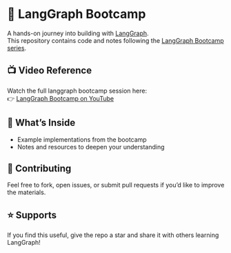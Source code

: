 # 🚀 LangGraph Bootcamp  

A hands-on journey into building with [LangGraph](https://github.com/langchain-ai/langgraph).  
This repository contains code and notes following the [LangGraph Bootcamp series](https://www.youtube.com/watch?v=jGg_1h0qzaM).  

## 📺 Video Reference
Watch the full langgraph bootcamp session here:  
👉 [LangGraph Bootcamp on YouTube](https://www.youtube.com/watch?v=jGg_1h0qzaM)  

## 📂 What’s Inside
- Example implementations from the bootcamp    
- Notes and resources to deepen your understanding  

## 🤝 Contributing
Feel free to fork, open issues, or submit pull requests if you’d like to improve the materials.

## ⭐ Supports
If you find this useful, give the repo a star and share it with others learning LangGraph!
